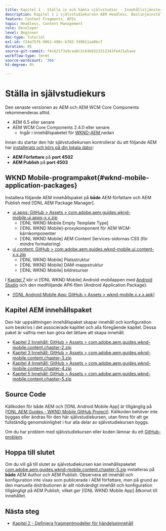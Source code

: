 ```yaml
---
title: Kapitel 1 - Ställa in och hämta självstudier - Innehållstjänster
description: Kapitel 1 i självstudiekursen AEM Headless. Baslinjeinställningen för den AEM instansen av självstudiekursen.
feature: Content Fragments, APIs
topic: Headless, Content Management
role: Developer
level: Beginner
doc-type: Tutorial
exl-id: f24a75f6-9062-498c-b782-7d9011aa0bcf
duration: 85
source-git-commit: f4c621f3a9caa8c2c64b8323312343fe421a5aee
workflow-type: tm+mt
source-wordcount: '366'
ht-degree: 0%

---
```


# Ställa in självstudiekurs

Den senaste versionen av AEM och AEM WCM Core Components rekommenderas alltid.

* AEM 6.5 eller senare
* AEM WCM Core Components 2.4.0 eller senare
   * Ingår i innehållspaketet för [WKND-AEM ](#wknd-mobile-application-packages) nedan

Innan du startar den här självstudiekursen kontrollerar du att följande AEM har [installerats och körs på din lokala dator](https://helpx.adobe.com/se/experience-manager/6-5/sites/deploying/using/deploy.html#Default%20Local%20Install):

* **AEM Författare** på **port 4502**
* **AEM Publish** på **port 4503**

## WKND Mobile-programpaket{#wknd-mobile-application-packages}

Installera följande AEM innehållspaket på **både** AEM författare och AEM Publish med [!DNL AEM Package Manager].

* [ui.apps: GitHub > Assets > com.adobe.aem.guides.wknd-mobile.ui.apps-x.x.zip](https://github.com/adobe/aem-guides-wknd-mobile/releases/latest)
   * [!DNL WKND Mobile Empty Template Type]
   * [!DNL WKND Mobile]-proxykomponent för AEM WCM-kärnkomponenter
   * [!DNL WKND Mobile] AEM Content Services-sidornas CSS (för mindre formatering)
* [ui.content: GitHub > com.adobe.aem.guides.wknd-mobile.ui.content-x.x.zip](https://github.com/adobe/aem-guides-wknd-mobile/releases/latest)
   * [!DNL WKND Mobile] Platsstruktur
   * [!DNL WKND Mobile] DAM-mappstruktur
   * [!DNL WKND Mobile] bildresurser

I [Kapitel 7](./chapter-7.md) kör vi [!DNL WKND Mobile] Android-mobilappen med [Android Studio](https://developer.android.com/studio) och den medföljande APK-filen (Android Application Package):

* [[!DNL Android Mobile App: GitHub > Assets > wknd-mobile.x.x.x.apk]](https://github.com/adobe/aem-guides-wknd-mobile/releases/latest)

## Kapitel AEM innehållspaket

Den här uppsättningen innehållspaket skapar innehåll och konfiguration som beskrivs i det associerade kapitlet och alla föregående kapitel. Dessa paket är valfria men kan göra det lättare att skapa innehåll.

* [Kapitel 2 Innehåll: GitHub > Assets > com.adobe.aem.guides.wknd-mobile.content.chapter-2.zip](https://github.com/adobe/aem-guides-wknd-mobile/releases/latest)
* [Kapitel 3 Innehåll: GitHub > Assets > com.adobe.aem.guides.wknd-mobile.content.chapter-3.zip](https://github.com/adobe/aem-guides-wknd-mobile/releases/latest)
* [Kapitel 4 Innehåll: GitHub > Assets > com.adobe.aem.guides.wknd-mobile.content.chapter-4.zip](https://github.com/adobe/aem-guides-wknd-mobile/releases/latest)
* [Kapitel 5 Innehåll: GitHub > Assets > com.adobe.aem.guides.wknd-mobile.content.chapter-5.zip](https://github.com/adobe/aem-guides-wknd-mobile/releases/latest)

## Source Code

Källkoden för både AEM och [!DNL Android Mobile App] är tillgänglig på [[!DNL AEM Guides - WKND Mobile GitHub Project]](https://github.com/adobe/aem-guides-wknd-mobile). Källkoden behöver inte byggas eller ändras för den här självstudiekursen, utan finns för att ge fullständig genomskinlighet i hur alla delar av självstudiekursen byggs.

Om du har problem med självstudiekursen eller koden lämnar du ett [GitHub-problem](https://github.com/adobe/aem-guides-wknd-mobile/issues).

## Hoppa till slutet

Om du vill gå till slutet av självstudiekursen kan innehållspaketet [com.adobe.aem.guides.wknd-mobile.content.chapter-5.zip](https://github.com/adobe/aem-guides-wknd-mobile/releases/latest) installeras på **både** AEM Author och AEM Publish. Observera att innehåll och konfiguration inte visas som publicerade i AEM författare, men på grund av den manuella distributionen är allt nödvändigt innehåll och konfiguration tillgängligt på AEM Publish, vilket ger [!DNL WKND Mobile App] åtkomst till innehållet.


## Nästa steg

* [Kapitel 2 - Definiera fragmentmodeller för händelseinnehåll](./chapter-2.md)
